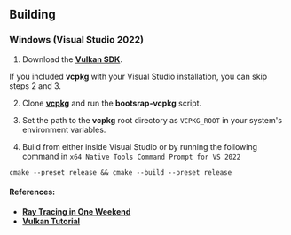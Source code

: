 ## Building

### Windows (Visual Studio 2022)

1. Download the **[Vulkan SDK](https://vulkan.lunarg.com)**.

If you included **vcpkg** with your Visual Studio installation, you can skip steps 2 and 3.

2. Clone **[vcpkg](https://github.com/microsoft/vcpkg)** and run the **bootsrap-vcpkg** script.
3. Set the path to the **vcpkg** root directory as `VCPKG_ROOT` in your system's environment variables.

4. Build from either inside Visual Studio or by running the following command in `x64 Native Tools Command Prompt for VS 2022`

```
cmake --preset release && cmake --build --preset release
```

#### References:
- **[Ray Tracing in One Weekend](https://raytracing.github.io)**
- **[Vulkan Tutorial](https://vulkan-tutorial.com)**
